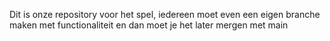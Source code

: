 Dit is onze repository voor het spel, iedereen moet even een eigen branche maken met functionaliteit en dan moet je het later mergen met main
